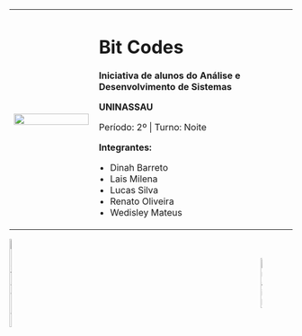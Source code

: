 <table style="border-collapse: collapse; width: 100%;"> <!-- Feito por Dinah. -->
    <tr>
        <td width="30%" style="border: none; padding-right: 10px;">
            <img src="https://user-images.githubusercontent.com/143650650/266758636-d77200a8-e377-45e1-a491-cb82ed5e5123.jpg" width="100%">
        </td>
        <td style="border: none;">
            <h1>Bit Codes</h1>
            <p style="font-weight: bold;">Iniciativa de alunos do Análise e Desenvolvimento de Sistemas</p>
            <p style="font-weight: bold;">UNINASSAU</p>
            <p>Período: 2º | Turno: Noite</p>
            <p style="font-weight: bold;">Integrantes:</p>
            <ul style="list-style-type: disc; padding-left: 20px;"> <!-- Feito por Lais -->
                <li>Dinah Barreto</li>
                <li>Lais Milena</li>
                <li>Lucas Silva</li>
                <li>Renato Oliveira</li>
                <li>Wedisley Mateus</li>
            </ul>
        </td>
    </tr>
</table>

<div style="display: flex; align-items: center;"> <!-- Feito por Dinah. -->
    <a href="https://www.instagram.com/bit.codes_/" style="flex: 1;">
        <img src="https://cdn-icons-png.flaticon.com/512/2111/2111463.png" alt="Instagram" width="5%">
    </a>
    <a href="bitcodes.ads@gmail.com">
        <img src="https://cdn-icons-png.flaticon.com/512/5968/5968534.png" alt="Gmail" style="width: 5%;">
    </a>
</div>
